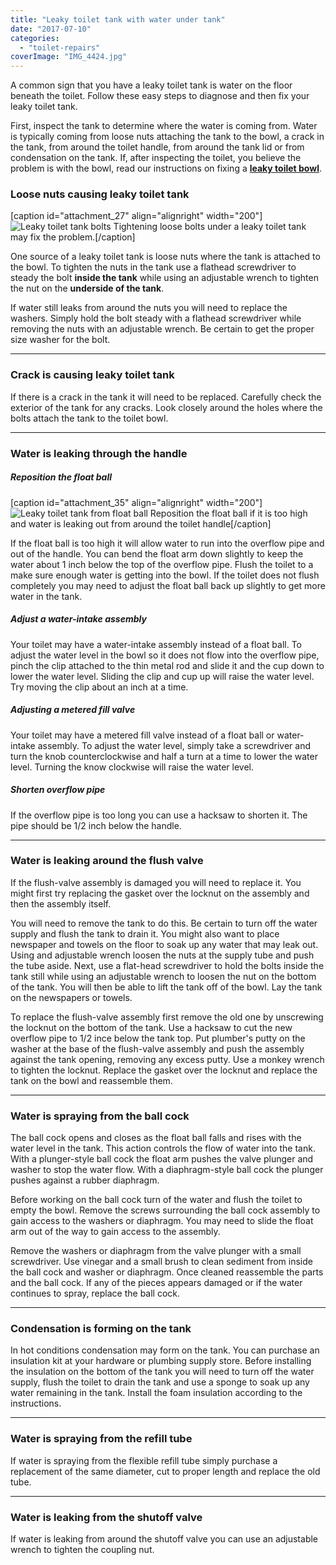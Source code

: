 ```yaml
---
title: "Leaky toilet tank with water under tank"
date: "2017-07-10"
categories: 
  - "toilet-repairs"
coverImage: "IMG_4424.jpg"
---
```


A common sign that you have a leaky toilet tank is water on the floor beneath the toilet. Follow these easy steps to diagnose and then fix your leaky toilet tank.

First, inspect the tank to determine where the water is coming from. Water is typically coming from loose nuts attaching the tank to the bowl, a crack in the tank, from around the toilet handle, from around the tank lid or from condensation on the tank. If, after inspecting the toilet, you believe the problem is with the bowl, read our instructions on fixing a **[leaky toilet bowl](http://fixatoilet.com/leaky-toilet-bowl/)**.

### Loose nuts causing leaky toilet tank

\[caption id="attachment\_27" align="alignright" width="200"\]![Leaky toilet tank bolts](images/bolts.jpg) Tightening loose bolts under a leaky toilet tank may fix the problem.\[/caption\]

One source of a leaky toilet tank is loose nuts where the tank is attached to the bowl. To tighten the nuts in the tank use a flathead screwdriver to steady the bolt **inside the tank** while using an adjustable wrench to tighten the nut on the **underside of the tank**.

If water still leaks from around the nuts you will need to replace the washers. Simply hold the bolt steady with a flathead screwdriver while removing the nuts with an adjustable wrench. Be certain to get the proper size washer for the bolt.

* * *

### Crack is causing leaky toilet tank

If there is a crack in the tank it will need to be replaced. Carefully check the exterior of the tank for any cracks. Look closely around the holes where the bolts attach the tank to the toilet bowl.

* * *

### Water is leaking through the handle

##### Reposition the float ball

\[caption id="attachment\_35" align="alignright" width="200"\]![Leaky toilet tank from float ball](images/floatball.jpg) Reposition the float ball if it is too high and water is leaking out from around the toilet handle\[/caption\]

If the float ball is too high it will allow water to run into the overflow pipe and out of the handle. You can bend the float arm down slightly to keep the water about 1 inch below the top of the overflow pipe. Flush the toilet to a make sure enough water is getting into the bowl. If the toilet does not flush completely you may need to adjust the float ball back up slightly to get more water in the tank.

##### Adjust a water-intake assembly

Your toilet may have a water-intake assembly instead of a float ball. To adjust the water level in the bowl so it does not flow into the overflow pipe, pinch the clip attached to the thin metal rod and slide it and the cup down to lower the water level. Sliding the clip and cup up will raise the water level. Try moving the clip about an inch at a time.

##### Adjusting a metered fill valve

Your toilet may have a metered fill valve instead of a float ball or water-intake assembly. To adjust the water level, simply take a screwdriver and turn the knob counterclockwise and half a turn at a time to lower the water level. Turning the know clockwise will raise the water level.

##### Shorten overflow pipe

If the overflow pipe is too long you can use a hacksaw to shorten it. The pipe should be 1/2 inch below the handle.

* * *

### Water is leaking around the flush valve

If the flush-valve assembly is damaged you will need to replace it. You might first try replacing the gasket over the locknut on the assembly and then the assembly itself.

You will need to remove the tank to do this. Be certain to turn off the water supply and flush the tank to drain it. You might also want to place newspaper and towels on the floor to soak up any water that may leak out. Using and adjustable wrench loosen the nuts at the supply tube and push the tube aside. Next, use a flat-head screwdriver to hold the bolts inside the tank still while using an adjustable wrench to loosen the nut on the bottom of the tank. You will then be able to lift the tank off of the bowl. Lay the tank on the newspapers or towels.

To replace the flush-valve assembly first remove the old one by unscrewing the locknut on the bottom of the tank. Use a hacksaw to cut the new overflow pipe to 1/2 ince below the tank top. Put plumber's putty on the washer at the base of the flush-valve assembly and push the assembly against the tank opening, removing any excess putty. Use a monkey wrench to tighten the locknut. Replace the gasket over the locknut and replace the tank on the bowl and reassemble them.

* * *

### Water is spraying from the ball cock

The ball cock opens and closes as the float ball falls and rises with the water level in the tank. This action controls the flow of water into the tank. With a plunger-style ball cock the float arm pushes the valve plunger and washer to stop the water flow. With a diaphragm-style ball cock the plunger pushes against a rubber diaphragm.

Before working on the ball cock turn of the water and flush the toilet to empty the bowl. Remove the screws surrounding the ball cock assembly to gain access to the washers or diaphragm. You may need to slide the float arm out of the way to gain access to the assembly.

Remove the washers or diaphragm from the valve plunger with a small screwdriver. Use vinegar and a small brush to clean sediment from inside the ball cock and washer or diaphragm. Once cleaned reassemble the parts and the ball cock. If any of the pieces appears damaged or if the water continues to spray, replace the ball cock.

* * *

### Condensation is forming on the tank

In hot conditions condensation may form on the tank. You can purchase an insulation kit at your hardware or plumbing supply store. Before installing the insulation on the bottom of the tank you will need to turn off the water supply, flush the toilet to drain the tank and use a sponge to soak up any water remaining in the tank. Install the foam insulation according to the instructions.

* * *

### Water is spraying from the refill tube

If water is spraying from the flexible refill tube simply purchase a replacement of the same diameter, cut to proper length and replace the old tube.

* * *

### Water is leaking from the shutoff valve

If water is leaking from around the shutoff valve you can use an adjustable wrench to tighten the coupling nut.
